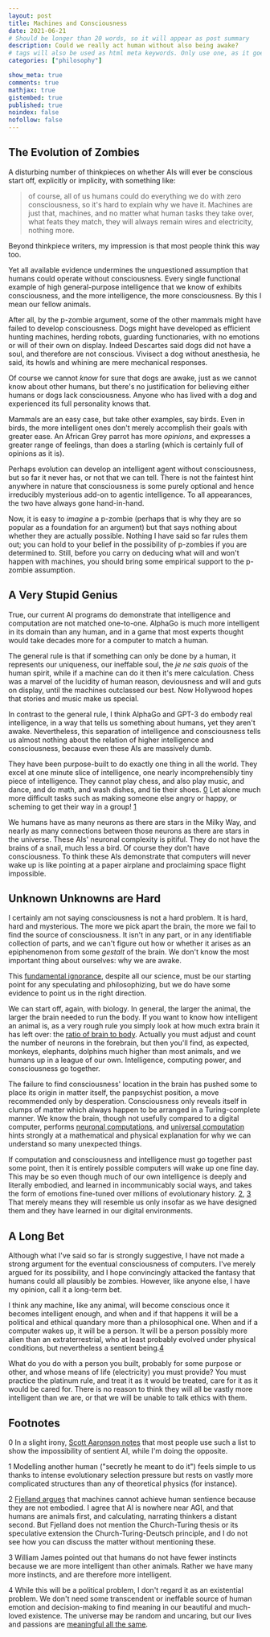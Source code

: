 ```yaml
---
layout: post
title: Machines and Consciousness
date: 2021-06-21
# Should be longer than 20 words, so it will appear as post summary
description: Could we really act human without also being awake?
# tags will also be used as html meta keywords. Only use one, as it goes in the URL
categories: ["philosophy"]

show_meta: true
comments: true
mathjax: true
gistembed: true
published: true
noindex: false
nofollow: false
---
```


## The Evolution of Zombies

A disturbing number of thinkpieces on whether AIs will ever be conscious start off, explicitly or implicity, with something like:

> of course, all of us humans could do everything we do with zero consciousness, so it's hard to explain why we have it. Machines are just that, machines, and no matter what human tasks they take over, what feats they match, they will always remain wires and electricity, nothing more.

Beyond thinkpiece writers, my impression is that most people think this way too.

Yet all available evidence undermines the unquestioned assumption that humans could operate without consciousness. Every single functional example of high general-purpose intelligence that we know of exhibits consciousness, and the more intelligence, the more consciousness. By this I mean our fellow animals.

After all, by the p-zombie argument, some of the other mammals might have failed to develop consciousness. Dogs might have developed as efficient hunting machines, herding robots, guarding functionaries, with no emotions or will of their own on display. Indeed Descartes said dogs did not have a soul, and therefore are not conscious. Vivisect a dog without anesthesia, he said, its howls and whining are mere mechanical responses. 

Of course we cannot _know_ for sure that dogs are awake, just as we cannot know about other humans, but there's no justification for believing either humans or dogs lack consciousness. Anyone who has lived with a dog and experienced its full personality knows that.

Mammals are an easy case, but take other examples, say birds. Even in birds, the more intelligent ones don't merely accomplish their goals with greater ease. An African Grey parrot has more _opinions_, and expresses a greater range of feelings, than does a starling (which is certainly full of opinions as it is).

Perhaps evolution can develop an intelligent agent without consciousness, but so far it never has, or not that we can tell. There is not the faintest hint anywhere in nature that consciousness is some purely optional and hence irreducibly mysterious add-on to agentic intelligence. To all appearances, the two have always gone hand-in-hand.

Now, it is easy to _imagine_ a p-zombie (perhaps that is why they are so popular as a foundation for an argument) but that says nothing about whether they are actually possible. Nothing I have said so far rules them out; you can hold to your belief in the possibility of p-zombies if you are determined to. Still, before you carry on deducing what will and won't happen with machines, you should bring some empirical support to the p-zombie assumption.

## A Very Stupid Genius

True, our current AI programs do demonstrate that intelligence and computation are not matched one-to-one. AlphaGo is much more intelligent in its domain than any human, and in a game that most experts thought would take decades more for a computer to match a human.

The general rule is that if something can only be done by a human, it represents our uniqueness, our ineffable soul, the _je ne sais quois_ of the human spirit, while if a machine can do it then it's mere calculation. Chess was a marvel of the lucidity of human reason, deviousness and will and guts on display, until the machines outclassed our best. Now Hollywood hopes that stories and music make us special.

In contrast to the general rule, I think AlphaGo and GPT-3 do embody real intelligence, in a way that tells us something about humans, yet they aren't awake. Nevertheless, this separation of intelligence and consciousness tells us almost nothing about the relation of higher intelligence and consciousness, because even these AIs are massively dumb. 

They have been purpose-built to do exactly one thing in all the world. They excel at one minute slice of intelligence, one nearly incomprehensibly tiny piece of intelligence. They cannot play chess, and also play music, and dance, and do math, and wash dishes, and tie their shoes. [0](#gtv0_LKt) Let alone much more difficult tasks such as making someone else angry or happy, or scheming to get their way in a group! [1](#gtv0_LKti)

We humans have as many neurons as there are stars in the Milky Way, and nearly as many connections between those neurons as there are stars in the universe. These AIs' neuronal complexity is pitiful. They do not have the brains of a snail, much less a bird. Of course they don't have consciousness. To think these AIs demonstrate that computers will never wake up is like pointing at a paper airplane and proclaiming space flight impossible.

## Unknown Unknowns are Hard

I certainly am not saying consciousness is not a hard problem. It is hard, hard and mysterious. The more we pick apart the brain, the more we fail to find the source of consciousness. It isn't in any part, or in any identifiable collection of parts, and we can't figure out how or whether it arises as an epiphenomenon from some _gestalt_ of the brain. We don't know the most important thing about ourselves: why we are awake.

This [fundamental ignorance](https://www.amazon.com/Ignorance-Drives-Science-Stuart-Firestein/dp/0199828075), despite all our science, must be our starting point for any speculating and philosophizing, but we do have some evidence to point us in the right direction.

We can start off, again, with biology. In general, the larger the animal, the larger the brain needed to run the body. If you want to know how intelligent an animal is, as a very rough rule you simply look at how much extra brain it has left over: the [ratio of brain to body](https://en.wikipedia.org/wiki/Encephalization_quotient). Actually you must adjust and count the number of neurons in the forebrain, but then you'll find, as expected, monkeys, elephants, dolphins much higher than most animals, and we humans up in a league of our own. Intelligence, computing power, and consciousness go together.

The failure to find consciousness' location in the brain has pushed some to place its origin in matter itself, the panpsychist position, a move recommended only by desperation. Consciousness only reveals itself in clumps of matter which always happen to be arranged in a Turing-complete manner. We know the brain, though not usefully compared to a digital computer, performs [neuronal computations](https://web.archive.org/web/20160614095134/http://nautil.us/issue/21/information/the-man-who-tried-to-redeem-the-world-with-logic), and [universal computation](https://www.quantamagazine.org/the-physical-origin-of-universal-computing-20151027/) hints strongly at a mathematical and physical explanation for why we can understand so many unexpected things. 

If computation and consciousness and intelligence must go together past some point, then it is entirely possible computers will wake up one fine day. This may be so even though much of our own intelligence is deeply and literally embodied, and learned in incommunicably social ways, and takes the form of emotions fine-tuned over millions of evolutionary history. [2](#zOR4B9sA3), [3](#L-_Gc9oQd) That merely means they will resemble us only insofar as we have designed them and they have learned in our digital environments.

## A Long Bet

Although what I've said so far is strongly suggestive, I have not made a strong argument for the eventual consciousness of computers. I've merely argued for its possibility, and I hope convincingly attacked the fantasy that humans could all plausibly be zombies. However, like anyone else, I have my opinion, call it a long-term bet.

I think any machine, like any animal, will become conscious once it becomes intelligent enough, and when and if that happens it will be a political and ethical quandary more than a philosophical one. When and if a computer wakes up, it will be a person. It will be a person possibly more alien than an extraterrestrial, who at least probably evolved under physical conditions, but nevertheless a sentient being.[4](#Xe4M83WAy) 

What do you do with a person you built, probably for some purpose or other, and whose means of life (electricity) you must provide? You must practice the platinum rule, and treat it as it would be treated, care for it as it would be cared for. There is no reason to think they will all be vastly more intelligent than we are, or that we will be unable to talk ethics with them.



## Footnotes

<a id="gtv0_LKt">0</a> In a slight irony, [Scott Aaronson notes](https://www.scottaaronson.com/papers/philos.pdf) that most people use such a list to show the impossibility of sentient AI, while I'm doing the opposite.

<a id="gtv0_LKti">1</a> Modelling another human ("secretly he meant to do it") feels simple to us thanks to intense evolutionary selection pressure but rests on vastly more complicated structures than any of theoretical physics (for instance).

<a id="zOR4B9sA3">2</a> [Fjelland argues](https://www.nature.com/articles/s41599-020-0494-4) that machines cannot achieve human sentience because they are not embodied. I agree that AI is nowhere near AGI, and that humans are animals first, and calculating, narrating thinkers a distant second. But Fjelland does not mention the Church-Turing thesis or its speculative extension the Church-Turing-Deutsch principle, and I do not see how you can discuss the matter without mentioning these.

<a id="L-_Gc9oQd">3</a> William James pointed out that humans do not have fewer instincts because we are more intelligent than other animals. Rather we have many more instincts, and are therefore more intelligent.

<a id="Xe4M83WAy">4</a> While this will be a political problem, I don't regard it as an existential problem. We don't need some transcendent or ineffable source of human emotion and decision-making to find meaning in our beautiful and much-loved existence. The universe may be random and uncaring, but our lives and passions are [meaningful all the same](https://coyotespike.github.io/philosophy/2019/05/11/PatternedMeaning.html#org8be885f).
